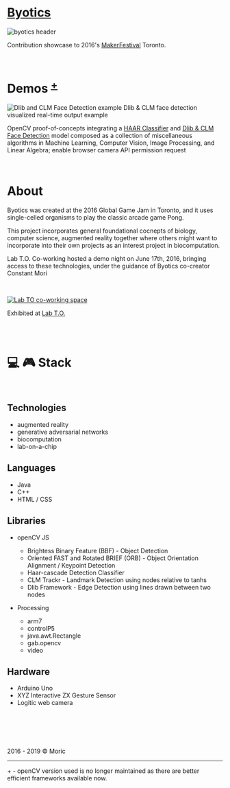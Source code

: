 # [Byotics](https://github.com/mori-c/byotics)


![byotics header](https://raw.githubusercontent.com/mori-c/byotics-makerfestival/gh-pages/assets/img/byotics-ggc16.jpg)

Contribution showcase to 2016's [MakerFestival](https://web.archive.org/web/20160610063857/http://makerfestival.ca/events/hacking-biology-and-computing/) Toronto. 

<br>

# Demos  <sup>[+](#+)</sup>

![Dlib and CLM Face Detection example](https://instagram.fybz1-1.fna.fbcdn.net/vp/86238c618cb021d561f6945764c8d86a/5D2AE3C7/t51.2885-15/e35/43063019_2138085716456605_9020266997681750016_n.jpg?_nc_ht=instagram.fybz1-1.fna.fbcdn.net)
Dlib & CLM face detection visualized real-time output example

OpenCV proof-of-concepts integrating a [HAAR Classifier](https://mori-c.github.io/byotics-makerfestival/jsfeat.html) and [Dlib & CLM Face Detection](https://mori-c.github.io/byotics-makerfestival/index.html) model composed as a collection of miscellaneous algorithms in Machine Learning, Computer Vision, Image Processing, and Linear Algebra; enable browser camera API permission  request

<br>

# About

Byotics was created at the 2016 Global Game Jam in Toronto, and it uses single-celled organisms to play the classic arcade game Pong. 

This project incorporates general foundational cocnepts of biology, computer science, augmented reality together where others might want to incorporate into their own projects as an interest project in biocomputation. 

Lab T.O. Co-working hosted a demo night on June 17th, 2016, bringing access to these technologies, under the guidance of Byotics co-creator Constant Mori

<br>

[![Lab TO co-working space](https://lh5.googleusercontent.com/p/AF1QipNtX2M2RjYCnmQ9dyrBNGlAPAY1h0rKmFAdSp-F)](https://www.google.ca/maps/place/Lab+T.O./@43.6616784,-79.445951,3a,75y,316.5h,90t/data=!3m8!1e1!3m6!1sAF1QipPQeT3lJORXcnvXi5H_JqYbZYpF_ih0OcRiON37!2e10!3e11!6shttps:%2F%2Flh5.googleusercontent.com%2Fp%2FAF1QipPQeT3lJORXcnvXi5H_JqYbZYpF_ih0OcRiON37%3Dw114-h120-k-no-pi-2.9338646-ya346.8976-ro-0-fo100!7i13312!8i6656!4m13!1m7!3m6!1s0x882b3440f33456b5:0xa119a88a076a4515!2s231+Wallace+Ave+Floor+2,+Toronto,+ON+M6H+1V5!3b1!8m2!3d43.6619056!4d-79.4460345!3m4!1s0x882b3440f2270695:0xac683293588c6348!8m2!3d43.6618812!4d-79.4460376#)

Exhibited at [Lab T.O.](https://labto.com/)

<br>
<br>

# 💻 🎮 Stack

<br>

## Technologies

* augmented reality
* generative adversarial networks
* biocomputation
* lab-on-a-chip

## Languages

* Java
* C++
* HTML / CSS

## Libraries

* openCV JS
  * Brightess Binary Feature (BBF) - Object Detection
  * Oriented FAST and Rotated BRIEF (ORB) - Object Orientation Alignment / Keypoint Detection
  * Haar-cascade Detection Classifier
  * CLM Trackr - Landmark Detection using nodes relative to tanhs
  * Dlib Framework - Edge Detection using lines drawn between two nodes
  
* Processing
  * arm7
  * controlP5
  * java.awt.Rectangle
  * gab.opencv
  * video

## Hardware

* Arduino Uno
* XYZ Interactive ZX Gesture Sensor
* Logitic web camera


<br>
<br>
<br>
<br>

2016 - 2019 © Moric

---

<a name="+">+</a> - openCV version used is no longer maintained as there are better efficient frameworks available now. 


